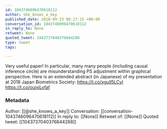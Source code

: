 ```yaml
---
id: 1043746096470618112
author: she_knows_a_key
published_date: 2018-09-23 06:17:15 +00:00
conversation_id: 1043746096470618112
in_reply_to: None
retweet: None
quoted_tweet: 1043737040376844288
type: tweet
tags:

---
```


Very useful paper! In particular, many many people (including causal inference circle) are misunderstanding PS adjustment within graphical perspective. Here is an extended abstract (in Japanese) of my presentation at 2018 Japan Biometrics Society: https://t.co/xguIl5LCyI https://t.co/oujxjLvfaf

### Metadata

Author: [[@she_knows_a_key]]
Conversation: [[conversation-1043746096470618112]]
In reply to: [[None]]
Retweet of: [[None]]
Quoted tweet: [[1043737040376844288]]
